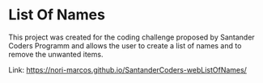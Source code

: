 # List Of Names
This project was created for the coding challenge proposed by Santander Coders Programm and allows the user to create a list of names and to remove the unwanted items.

Link:
https://nori-marcos.github.io/SantanderCoders-webListOfNames/
